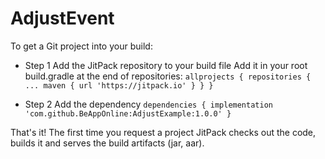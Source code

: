# AdjustEvent
 
To get a Git project into your build:

* Step 1 Add the JitPack repository to your build file
Add it in your root build.gradle at the end of repositories:
`allprojects {
		repositories {
			...
			maven { url 'https://jitpack.io' }
		}
	}`
 
 * Step 2 Add the dependency
 `dependencies {
	        implementation 'com.github.BeAppOnline:AdjustExample:1.0.0'
	}`
 
That's it! The first time you request a project JitPack checks out the code, builds it and serves the build artifacts (jar, aar).
